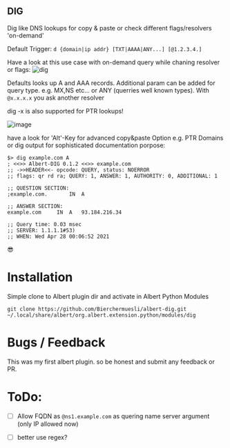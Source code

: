 ## DIG
Dig like DNS lookups for copy & paste or check different flags/resolvers 'on-demand'

Default Trigger: `d {domain|ip addr} [TXT|AAAA|ANY...] [@1.2.3.4.]`


Have a look at this use case with on-demand query while chaning resolver or flags: 
![dig](https://user-images.githubusercontent.com/13567009/125499183-8890eb50-20b8-433e-8aac-ce9de2d66201.gif)

Defaults looks up A and AAA records. Additional param can be added for query type. e.g. MX,NS etc... or ANY (querries well known types). With `@x.x.x.x` you ask another resolver

dig -x is also supported for PTR lookups!

![image](https://user-images.githubusercontent.com/13567009/116216559-0b5c9480-a749-11eb-86d7-2d429ef7cfe4.png)

have a look for 'Alt'-Key for advanced copy&paste Option e.g. PTR Domains or dig output for sophisticated documentation porpose:

```
$> dig example.com A
; <<>> Albert-DIG 0.1.2 <<>> example.com
;; ->>HEADER<<- opcode: QUERY, status: NOERROR
;; flags: qr rd ra; QUERY: 1, ANSWER: 1, AUTHORITY: 0, ADDITIONAL: 1

;; QUESTION SECTION:
;example.com.		IN	A

;; ANSWER SECTION:
example.com		IN	A	93.184.216.34

;; Query time: 0.03 msec
;; SERVER: 1.1.1.1#53)
;; WHEN: Wed Apr 28 00:06:52 2021
```


😎



# Installation

Simple clone to Albert plugin dir and activate in Albert Python Modules
```
git clone https://github.com/Bierchermuesli/albert-dig.git ~/.local/share/albert/org.albert.extension.python/modules/dig
```


# Bugs / Feedback
This was my first albert plugin. so be honest and submit any feedback or PR. 

# ToDo:
 * [ ] Allow FQDN as `@ns1.example.com` as quering name server argument (only IP allowed now) 
 * [ ] better use regex?


